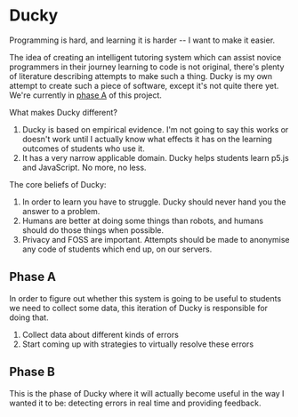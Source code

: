# Ducky

Programming is hard, and learning it is harder -- I want to make it easier.

The idea of creating an intelligent tutoring system which can assist novice
programmers in their journey learning to code is not original, there's plenty
of literature describing attempts to make such a thing. Ducky is my own attempt
to create such a piece of software, except it's not quite there yet. We're
currently in [phase A](#phase-a) of this project.

What makes Ducky different?

1. Ducky is based on empirical evidence. I'm not going to say this works or
   doesn't work until I actually know what effects it has on the learning
   outcomes of students who use it.
2. It has a very narrow applicable domain. Ducky helps students learn p5.js and
   JavaScript. No more, no less.

The core beliefs of Ducky:

1. In order to learn you have to struggle. Ducky should never hand you the
   answer to a problem.
2. Humans are better at doing some things than robots, and humans should do
   those things when possible.
3. Privacy and FOSS are important. Attempts should be made to anonymise any
   code of students which end up, on our servers.

## Phase A

In order to figure out whether this system is going to be useful to students we
need to collect some data, this iteration of Ducky is responsible for doing that.

1. Collect data about different kinds of errors
2. Start coming up with strategies to virtually resolve these errors

## Phase B

This is the phase of Ducky where it will actually become useful in the way I wanted it to be: detecting errors in real time and providing feedback.
